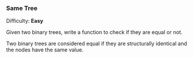 ### Same Tree

Difficulty: **Easy**

Given two binary trees, write a function to check if they are equal or not.

Two binary trees are considered equal if they are structurally identical and the nodes have the same value.